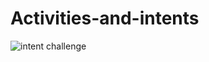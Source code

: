 # Activities-and-intents
![intent challenge](https://user-images.githubusercontent.com/50354126/161574379-0acf44bb-c03f-47d3-91fa-bd2e1a255e9b.gif)
